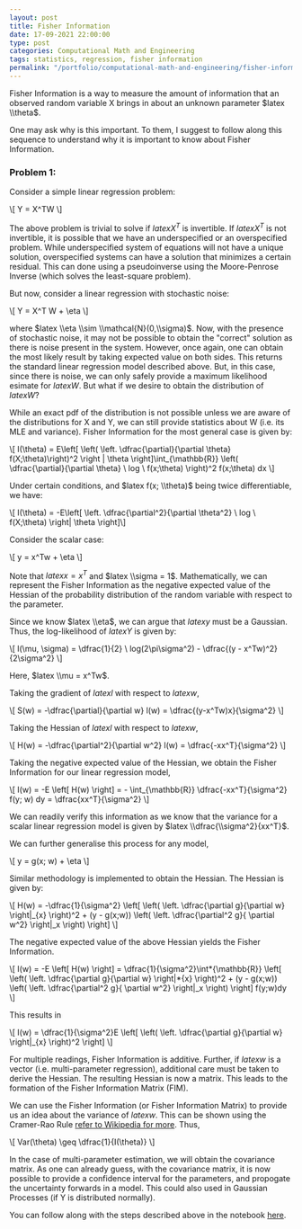 ```yaml
---
layout: post
title: Fisher Information
date: 17-09-2021 22:00:00
type: post
categories: Computational Math and Engineering
tags: statistics, regression, fisher information
permalink: "/portfolio/computational-math-and-engineering/fisher-information"
---
```


Fisher Information is a way to measure the amount of information that an observed random variable X brings in about an unknown parameter $latex \\theta$.

One may ask why is this important. To them, I suggest to follow along this sequence to understand why it is important to know about Fisher Information.

### Problem 1:

Consider a simple linear regression problem:

\\[ Y = X^TW \\]

The above problem is trivial to solve if $latex X^T$ is invertible. If $latex X^T$ is not invertible, it is possible that we have an underspecified or an overspecified problem. While underspecified system of equations will not have a unique solution, overspecified systems can have a solution that minimizes a certain residual. This can done using a pseudoinverse using the Moore-Penrose Inverse (which solves the least-square problem).

But now, consider a linear regression with stochastic noise:

\\[ Y = X^T W + \\eta \\]

where $latex \\eta \\sim \\mathcal{N}(0,\\sigma)$. Now, with the presence of stochastic noise, it may not be possible to obtain the "correct" solution as there is noise present in the system. However, once again, one can obtain the most likely result by taking expected value on both sides. This returns the standard linear regression model described above. But, in this case, since there is noise, we can only safely provide a maximum likelihood esimate for $latex W$. But what if we desire to obtain the distribution of $latex W$?

While an exact pdf of the distribution is not possible unless we are aware of the distributions for X and Y, we can still provide statistics about W (i.e. its MLE and variance). Fisher Information for the most general case is given by:

\\[ I(\\theta) = E\\left[ \\left( \\left\. \dfrac{\\partial}{\\partial \\theta} f(X;\\theta)\\right)^2 \\right \| \\theta \\right]\\int\_{\\mathbb{R}} \\left( \\dfrac{\\partial}{\\partial \\theta} \\ log \\ f(x;\\theta) \\right)^2 f(x;\\theta) dx \\]

Under certain conditions, and $latex f(x; \\theta)$ being twice differentiable, we have:

\\[ I(\\theta) = -E\\left[ \\left\. \\dfrac{\\partial^2}{\\partial \\theta^2} \\ log \\ f(X;\\theta) \\right\| \\theta \\right]\\]

Consider the scalar case:

\\[ y = x^Tw + \\eta \\]

Note that $latex x = x^T$ and $latex \\sigma = 1$. Mathematically, we can represent the Fisher Information as the negative expected value of the Hessian of the probability distribution of the random variable with respect to the parameter.

Since we know $latex \\eta$, we can argue that $latex y$ must be a Gaussian. Thus, the log-likelihood of $latex Y$ is given by:

\\[ l(\\mu, \\sigma) = \\dfrac{1}{2} \\ log(2\\pi\\sigma^2) - \\dfrac{(y - x^Tw)^2}{2\\sigma^2} \\]

Here, $latex \\mu = x^Tw$.

Taking the gradient of $latex l$ with respect to $latex w$,

\\[ S(w) = -\\dfrac{\\partial}{\\partial w} l(w) = \\dfrac{(y-x^Tw)x}{\\sigma^2} \\]

Taking the Hessian of $latex l$ with respect to $latex w$,

\\[ H(w) = -\\dfrac{\\partial^2}{\\partial w^2} l(w) = \\dfrac{-xx^T}{\\sigma^2} \\]

Taking the negative expected value of the Hessian, we obtain the Fisher Information for our linear regression model,

\\[ I(w) = -E \\left[ H(w) \\right] = - \\int\_{\\mathbb{R}} \\dfrac{-xx^T}{\\sigma^2} f(y; w) dy = \\dfrac{xx^T}{\\sigma^2} \\]

We can readily verify this information as we know that the variance for a scalar linear regression model is given by $latex \\dfrac{\\sigma^2}{xx^T}$.

We can further generalise this process for any model,

\\[ y = g(x; w) + \\eta \\]

Similar methodology is implemented to obtain the Hessian. The Hessian is given by:

\\[ H(w) = -\\dfrac{1}{\\sigma^2} \\left[ \\left( \\left. \\dfrac{\partial g}{\\partial w} \\right\|_{x} \\right)^2 + (y - g(x;w)) \\left( \\left. \\dfrac{\\partial^2 g}{ \\partial w^2} \\right\|_x \\right) \\right] \\]

The negative expected value of the above Hessian yields the Fisher Information.

\\[ I(w) = -E \\left[ H(w) \\right] = \\dfrac{1}{\\sigma^2}\\int*{\\mathbb{R}} \\left[ \\left( \\left. \\dfrac{\partial g}{\\partial w} \\right\|*{x} \\right)^2 + (y - g(x;w)) \\left( \\left. \\dfrac{\\partial^2 g}{ \\partial w^2} \\right\|\_x \\right) \\right] f(y;w)dy \\]

This results in

\\[ I(w) = \\dfrac{1}{\\sigma^2}E \\left[ \\left( \\left. \\dfrac{\partial g}{\\partial w} \\right\|_{x} \\right)^2 \\right] \\]

For multiple readings, Fisher Information is additive. Further, if $latex w$ is a vector (i.e. multi-parameter regression), additional care must be taken to derive the Hessian. The resulting Hessian is now a matrix. This leads to the formation of the Fisher Information Matrix (FIM).

We can use the Fisher Information (or Fisher Information Matrix) to provide us an idea about the variance of $latex w$. This can be shown using the Cramer-Rao Rule [refer to Wikipedia for more](https://en.wikipedia.org/wiki/Fisher_information). Thus,

\\[ Var(\\theta) \\geq \\dfrac{1}{I(\\theta)} \\]

In the case of multi-parameter estimation, we will obtain the covariance matrix. As one can already guess, with the covariance matrix, it is now possible to provide a confidence interval for the parameters, and propogate the uncertainty forwards in a model. This could also used in Gaussian Processes (if Y is distributed normally).

You can follow along with the steps described above in the notebook [here](https://github.com/jaydm26/Kalman-Filter/blob/master/Fisher%20Information.ipynb).
